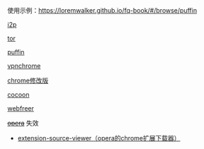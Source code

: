 
使用示例：https://loremwalker.github.io/fq-book/#/browse/puffin

[i2p](https://geti2p.net/zh/download)

[tor](https://www.torproject.org)

[puffin](https://www.puffinbrowser.com/)

[vpnchrome](https://www.freevpn.pw/en/)

[chrome修改版](https://free-vpn.github.io/chrome/)

[cocoon](https://getcocoon.com/support/download)

[webfreer](https://www.webfreer.com/)

<s>[opera](https://www.opera.com/zh-cn)</s> 失效
  * [extension-source-viewer（opera的chrome扩展下载器）](https://addons.opera.com/zh-cn/extensions/details/extension-source-viewer/)

  
